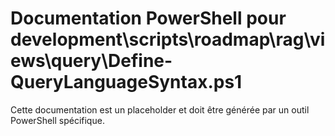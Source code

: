 # Documentation PowerShell pour development\scripts\roadmap\rag\views\query\Define-QueryLanguageSyntax.ps1

Cette documentation est un placeholder et doit être générée par un outil PowerShell spécifique.
